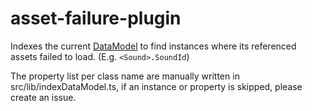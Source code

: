 # asset-failure-plugin

Indexes the current [DataModel](https://create.roblox.com/docs/reference/engine/classes/DataModel) to find instances where its referenced assets failed to load. (E.g. `<Sound>.SoundId`)

The property list per class name are manually written in src/lib/indexDataModel.ts, if an instance or property is skipped, please create an issue.
